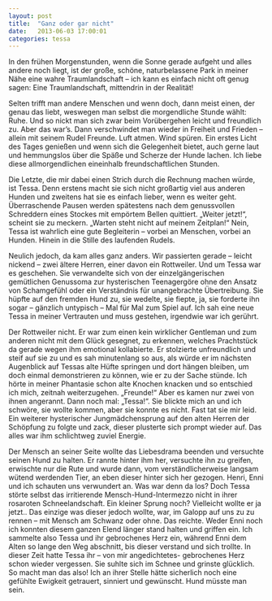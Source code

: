 ```yaml
---
layout: post
title:  "Ganz oder gar nicht"
date:   2013-06-03 17:00:01
categories: tessa
---
```


In den frühen Morgenstunden, wenn die Sonne gerade aufgeht und alles andere noch
liegt, ist der große, schöne, naturbelassene Park in meiner Nähe eine wahre
Traumlandschaft – ich kann es einfach nicht oft genug sagen: Eine
Traumlandschaft, mittendrin in der Realität!

Selten trifft man andere Menschen und wenn doch, dann meist einen, der genau das
liebt, weswegen man selbst die morgendliche Stunde wählt: Ruhe.  Und so nickt
man sich zwar beim Vorübergehen leicht und freundlich zu. Aber das war’s.  Dann
verschwindet man wieder in Freiheit und Frieden – allein mit seinem Rudel
Freunde. Luft atmen. Wind spüren. Ein erstes Licht des Tages genießen und wenn
sich die Gelegenheit bietet, auch gerne laut und hemmungslos über die Späße und
Scherze der Hunde lachen. Ich liebe diese allmorgendlichen eineinhalb
freundschaftlichen Stunden.

Die Letzte, die mir dabei einen Strich durch die Rechnung machen würde, ist
Tessa. Denn erstens macht sie sich nicht großartig viel aus anderen Hunden und
zweitens hat sie es einfach lieber, wenn es weiter geht. Überraschende Pausen
werden spätestens nach dem genussvollen Schreddern eines Stockes mit empörtem
Bellen quittiert. „Weiter jetzt!“, scheint sie zu meckern. „Warten steht nicht
auf meinem Zeitplan!“ Nein, Tessa ist wahrlich eine gute Begleiterin – vorbei an
Menschen, vorbei an Hunden. Hinein in die Stille des laufenden Rudels.

Neulich jedoch, da kam alles ganz anders.  Wir passierten gerade – leicht
nickend – zwei ältere Herren, einer davon ein Rottweiler. Und um Tessa war es
geschehen. Sie verwandelte sich von der einzelgängerischen gemütlichen Genussoma
zur hysterischen Teenagergöre ohne den Ansatz von Schamgefühl oder ein
Verständnis für unangebrachte Übertreibung. Sie hüpfte auf den fremden Hund zu,
sie wedelte, sie fiepte, ja, sie forderte ihn sogar – gänzlich untypisch – Mal
für Mal zum Spiel auf.  Ich sah eine neue Tessa in meiner Vertrauten und muss
gestehen, irgendwie war ich gerührt.

Der Rottweiler nicht. Er war zum einen kein wirklicher Gentleman und zum anderen
nicht mit dem Glück gesegnet, zu erkennen, welches Prachtstück da gerade wegen
ihm emotional kollabierte. Er stolzierte unfreundlich und steif auf sie zu und
es sah minutenlang so aus, als würde er im nächsten Augenblick auf Tessas alte
Hüfte springen und dort hängen bleiben, um doch einmal demonstrieren zu können,
wie er zu der Sache stünde. Ich hörte in meiner Phantasie schon alte Knochen
knacken und so entschied ich mich, zeitnah weiterzugehen.  „Freunde!“ Aber es
kamen nur zwei von ihnen angerannt. Dann noch mal: „Tessa!“. Sie blickte mich an
und ich schwöre, sie wollte kommen, aber sie konnte es nicht. Fast tat sie mir
leid. Ein weiterer hysterischer Jungmädchensprung auf den alten Herren der
Schöpfung zu folgte und zack, dieser plusterte sich prompt wieder auf. Das alles
war ihm schlichtweg zuviel Energie.

Der Mensch an seiner Seite wollte das Liebesdrama beenden und versuchte seinen
Hund zu halten. Er rannte hinter ihm her, versuchte ihn zu greifen, erwischte
nur die Rute und wurde dann, vom verständlicherweise langsam wütend werdenden
Tier, an eben dieser hinter sich her gezogen.  Henri, Enni und ich schauten uns
verwundert an. Was war denn da los? Doch Tessa störte selbst das irritierende
Mensch-Hund-Intermezzo nicht in ihrer rosaroten Schneelandschaft. Ein kleiner
Sprung noch? Vielleicht wollte er ja jetzt..  Das einzige was dieser jedoch
wollte, war, im Galopp auf uns zu zu rennen – mit Mensch am Schwanz oder ohne.
Das reichte. Weder Enni noch ich konnten diesem ganzen Elend länger stand halten
und griffen ein. Ich sammelte also Tessa und ihr gebrochenes Herz ein, während
Enni dem Alten so lange den Weg abschnitt, bis dieser verstand und sich trollte.
In dieser Zeit hatte Tessa ihr – von mir angedichtetes- gebrochenes Herz schon
wieder vergessen. Sie suhlte sich im Schnee und grinste glücklich. So macht man
das also! Ich an ihrer Stelle hätte sicherlich noch eine gefühlte Ewigkeit
getrauert, sinniert und gewünscht. Hund müsste man sein.
